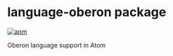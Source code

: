 # language-oberon package

[![apm](https://img.shields.io/apm/v/language-oberon.svg)](https://atom.io/packages/language-oberon)

Oberon language support in Atom
